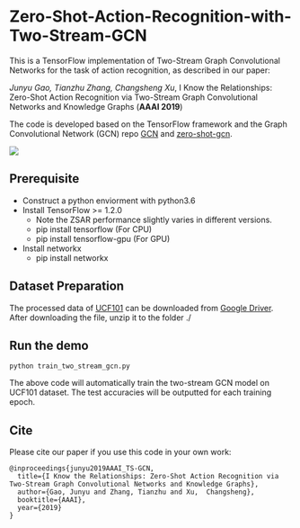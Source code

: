 # Zero-Shot-Action-Recognition-with-Two-Stream-GCN

This is a TensorFlow implementation of Two-Stream Graph Convolutional Networks for the task of action recognition, as described in our paper:

*Junyu Gao, Tianzhu Zhang, Changsheng Xu*, I Know the Relationships: Zero-Shot Action Recognition via Two-Stream Graph Convolutional Networks and Knowledge Graphs (**AAAI 2019**)

The code is developed based on the TensorFlow framework and the Graph Convolutional Network (GCN) repo [GCN](https://github.com/tkipf/gcn) and [zero-shot-gcn](https://github.com/JudyYe/zero-shot-gcn).

![](https://i.imgur.com/Z1SDVuU.png)


## Prerequisite

- Construct a python enviorment with python3.6 
- Install TensorFlow >= 1.2.0
	- Note the ZSAR performance slightly varies in different versions.
	- pip install tensorflow (For CPU)
	- pip install tensorflow-gpu (For GPU)
- Install networkx 
	- pip install networkx


## Dataset Preparation

The processed data of [UCF101](http://crcv.ucf.edu/data/UCF101.php) can be downloaded from [Google Driver](https://drive.google.com/open?id=1-ICJ-ruQzIIXx2Rh1GXEX7wkse809OM5).
After downloading the file, unzip it to the folder ./


## Run the demo

```
python train_two_stream_gcn.py
```

The above code will automatically train the two-stream GCN model on UCF101 dataset. The test accuracies will be outputted for each training epoch.

## Cite

Please cite our paper if you use this code in your own work:

```
@inproceedings{junyu2019AAAI_TS-GCN,
  title={I Know the Relationships: Zero-Shot Action Recognition via Two-Stream Graph Convolutional Networks and Knowledge Graphs},
  author={Gao, Junyu and Zhang, Tianzhu and Xu,  Changsheng},
  booktitle={AAAI},
  year={2019}
}
```
